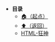 * **目录**
  * [🏠（起点）](/study/README)
  * [⬆️（返回）](/study/前端\01-前端语言/README)
  * [HTML-狂神](/study/前端/01-前端语言/HTML/HTML-狂神)